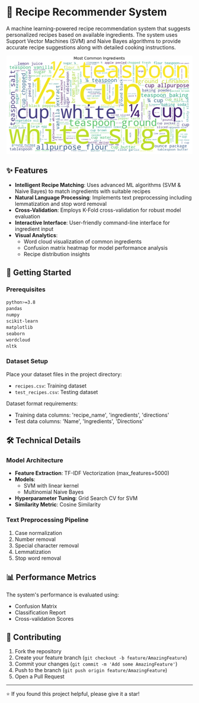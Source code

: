 # 🍳 Recipe Recommender System

A machine learning-powered recipe recommendation system that suggests personalized recipes based on available ingredients. The system uses Support Vector Machines (SVM) and Naive Bayes algorithms to provide accurate recipe suggestions along with detailed cooking instructions.

![Recipe Wordcloud](Word-Cloud.jpg)

## ✨ Features

- **Intelligent Recipe Matching**: Uses advanced ML algorithms (SVM & Naive Bayes) to match ingredients with suitable recipes
- **Natural Language Processing**: Implements text preprocessing including lemmatization and stop word removal
- **Cross-Validation**: Employs K-Fold cross-validation for robust model evaluation
- **Interactive Interface**: User-friendly command-line interface for ingredient input
- **Visual Analytics**: 
  - Word cloud visualization of common ingredients
  - Confusion matrix heatmap for model performance analysis
  - Recipe distribution insights

## 🚀 Getting Started

### Prerequisites

```bash
python>=3.8
pandas
numpy
scikit-learn
matplotlib
seaborn
wordcloud
nltk
```

### Dataset Setup

Place your dataset files in the project directory:
- `recipes.csv`: Training dataset
- `test_recipes.csv`: Testing dataset

Dataset format requirements:
- Training data columns: 'recipe_name', 'ingredients', 'directions'
- Test data columns: 'Name', 'Ingredients', 'Directions'

## 🛠️ Technical Details

### Model Architecture
- **Feature Extraction**: TF-IDF Vectorization (max_features=5000)
- **Models**:
  - SVM with linear kernel
  - Multinomial Naive Bayes
- **Hyperparameter Tuning**: Grid Search CV for SVM
- **Similarity Metric**: Cosine Similarity

### Text Preprocessing Pipeline
1. Case normalization
2. Number removal
3. Special character removal
4. Lemmatization
5. Stop word removal

## 📊 Performance Metrics

The system's performance is evaluated using:
- Confusion Matrix
- Classification Report
- Cross-validation Scores

## 🤝 Contributing

1. Fork the repository
2. Create your feature branch (`git checkout -b feature/AmazingFeature`)
3. Commit your changes (`git commit -m 'Add some AmazingFeature'`)
4. Push to the branch (`git push origin feature/AmazingFeature`)
5. Open a Pull Request

---------------------------------------------------------------------------
⭐️ If you found this project helpful, please give it a star!
